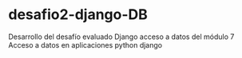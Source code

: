 # desafio2-django-DB
Desarrollo del desafío evaluado Django acceso a datos del módulo 7 Acceso a datos en aplicaciones python django
